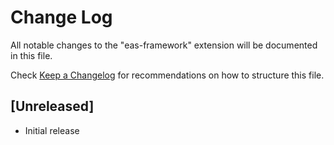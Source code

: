 # Change Log

All notable changes to the "eas-framework" extension will be documented in this file.

Check [Keep a Changelog](http://keepachangelog.com/) for recommendations on how to structure this file.

## [Unreleased]

- Initial release